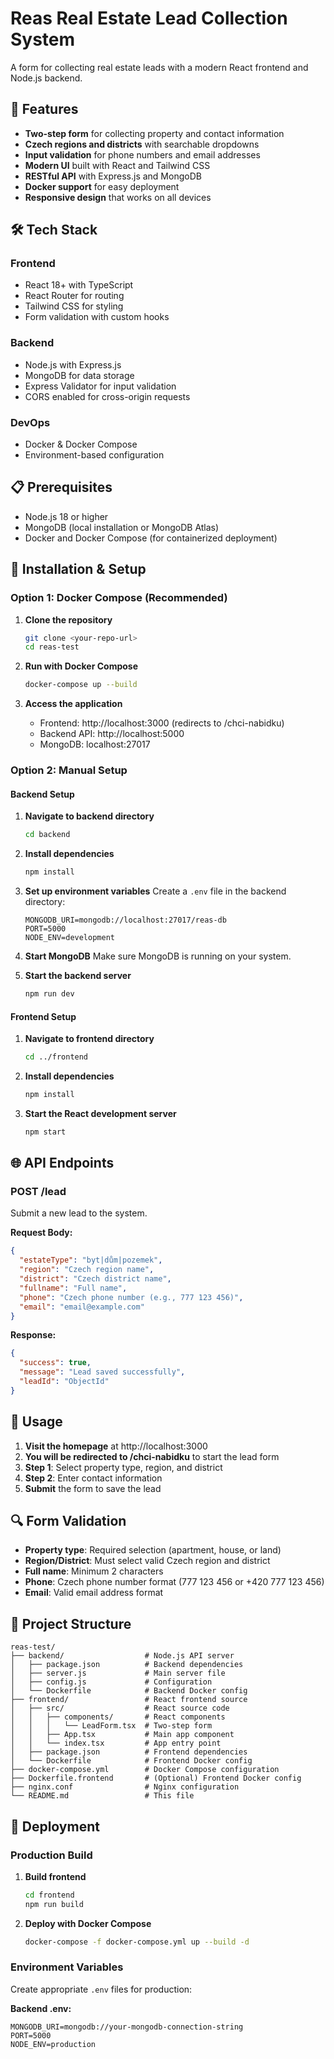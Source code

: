 # Reas Real Estate Lead Collection System

A form for collecting real estate leads with a modern React frontend and Node.js backend.

## 🚀 Features

- **Two-step form** for collecting property and contact information
- **Czech regions and districts** with searchable dropdowns
- **Input validation** for phone numbers and email addresses
- **Modern UI** built with React and Tailwind CSS
- **RESTful API** with Express.js and MongoDB
- **Docker support** for easy deployment
- **Responsive design** that works on all devices

## 🛠 Tech Stack

### Frontend
- React 18+ with TypeScript
- React Router for routing
- Tailwind CSS for styling
- Form validation with custom hooks

### Backend
- Node.js with Express.js
- MongoDB for data storage
- Express Validator for input validation
- CORS enabled for cross-origin requests

### DevOps
- Docker & Docker Compose
- Environment-based configuration

## 📋 Prerequisites

- Node.js 18 or higher
- MongoDB (local installation or MongoDB Atlas)
- Docker and Docker Compose (for containerized deployment)

## 🔧 Installation & Setup

### Option 1: Docker Compose (Recommended)

1. **Clone the repository**
   ```bash
   git clone <your-repo-url>
   cd reas-test
   ```

2. **Run with Docker Compose**
   ```bash
   docker-compose up --build
   ```

3. **Access the application**
   - Frontend: http://localhost:3000 (redirects to /chci-nabidku)
   - Backend API: http://localhost:5000
   - MongoDB: localhost:27017

### Option 2: Manual Setup

#### Backend Setup

1. **Navigate to backend directory**
   ```bash
   cd backend
   ```

2. **Install dependencies**
   ```bash
   npm install
   ```

3. **Set up environment variables**
   Create a `.env` file in the backend directory:
   ```env
   MONGODB_URI=mongodb://localhost:27017/reas-db
   PORT=5000
   NODE_ENV=development
   ```

4. **Start MongoDB**
   Make sure MongoDB is running on your system.

5. **Start the backend server**
   ```bash
   npm run dev
   ```

#### Frontend Setup

1. **Navigate to frontend directory**
   ```bash
   cd ../frontend
   ```

2. **Install dependencies**
   ```bash
   npm install
   ```

3. **Start the React development server**
   ```bash
   npm start
   ```

## 🌐 API Endpoints

### POST /lead
Submit a new lead to the system.

**Request Body:**
```json
{
  "estateType": "byt|dům|pozemek",
  "region": "Czech region name",
  "district": "Czech district name", 
  "fullname": "Full name",
  "phone": "Czech phone number (e.g., 777 123 456)",
  "email": "email@example.com"
}
```

**Response:**
```json
{
  "success": true,
  "message": "Lead saved successfully",
  "leadId": "ObjectId"
}
```

## 📱 Usage

1. **Visit the homepage** at http://localhost:3000
2. **You will be redirected to /chci-nabidku** to start the lead form
3. **Step 1**: Select property type, region, and district
4. **Step 2**: Enter contact information
5. **Submit** the form to save the lead

## 🔍 Form Validation

- **Property type**: Required selection (apartment, house, or land)
- **Region/District**: Must select valid Czech region and district
- **Full name**: Minimum 2 characters
- **Phone**: Czech phone number format (777 123 456 or +420 777 123 456)
- **Email**: Valid email address format

## 📂 Project Structure

```
reas-test/
├── backend/                  # Node.js API server
│   ├── package.json          # Backend dependencies
│   ├── server.js             # Main server file
│   ├── config.js             # Configuration
│   └── Dockerfile            # Backend Docker config
├── frontend/                 # React frontend source
│   ├── src/                  # React source code
│   │   ├── components/       # React components
│   │   │   └── LeadForm.tsx  # Two-step form
│   │   ├── App.tsx           # Main app component
│   │   └── index.tsx         # App entry point
│   ├── package.json          # Frontend dependencies
│   └── Dockerfile            # Frontend Docker config
├── docker-compose.yml        # Docker Compose configuration
├── Dockerfile.frontend       # (Optional) Frontend Docker config
├── nginx.conf                # Nginx configuration
└── README.md                 # This file
```

## 🚀 Deployment

### Production Build

1. **Build frontend**
   ```bash
   cd frontend
   npm run build
   ```

2. **Deploy with Docker Compose**
   ```bash
   docker-compose -f docker-compose.yml up --build -d
   ```

### Environment Variables

Create appropriate `.env` files for production:

**Backend .env:**
```env
MONGODB_URI=mongodb://your-mongodb-connection-string
PORT=5000
NODE_ENV=production
```
